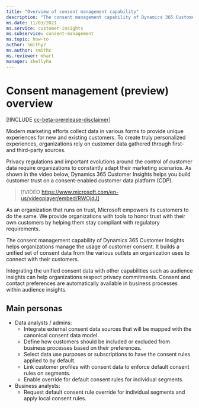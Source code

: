 ```yaml
---
title: "Overview of consent management capability"
description: "The consent management capability of Dynamics 365 Customer Insights gives organizations the tools to stay compliant with regulatory requirements."
ms.date: 11/03/2021
ms.service: customer-insights
ms.subservice: consent-management
ms.topic: how-to
author: smithy7
ms.author: smithc
ms.reviewer: mhart
manager: shellyha
---
```


# Consent management (preview) overview

[!INCLUDE [cc-beta-prerelease-disclaimer](includes/cc-beta-prerelease-disclaimer.md)]

Modern marketing efforts collect data in various forms to provide unique experiences for new and existing customers. To create truly personalized experiences, organizations rely on customer data gathered through first- and third-party sources. 

Privacy regulations and important evolutions around the control of customer data require organizations to constantly adapt their marketing scenarios. As shown in the video below, Dynamics 365 Customer Insights helps you build customer trust on a consent-enabled customer data platform (CDP).


> [!VIDEO https://www.microsoft.com/en-us/videoplayer/embed/RWOjdJ]

As an organization that runs on trust, Microsoft empowers its customers to do the same. We provide organizations with tools to honor trust with their own customers by helping them stay compliant with regulatory requirements. 

The consent management capability of Dynamics 365 Customer Insights helps organizations manage the usage of customer consent. It builds a unified set of consent data from the various outlets an organization uses to connect with their customers. 

Integrating the unified consent data with other capabilities such as audience insights can help organizations respect privacy commitments. Consent and contact preferences are automatically available in business processes within audience insights.

## Main personas

- Data analysts / admins:
    - Integrate external consent data sources that will be mapped with the canonical consent data model.
    - Define how customers should be included or excluded from business processes based on their preferences.
    - Select data use purposes or subscriptions to have the consent rules applied to by default.
    - Link customer profiles with consent data to enforce default consent rules on segments.
    - Enable override for default consent rules for individual segments.
- Business analysts:
    - Request default consent rule override for individual segments and apply local consent rules.


